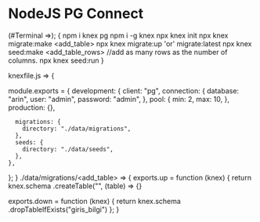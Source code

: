 # NodeJS PG Connect

(#Terminal =>); 
{
    npm i knex pg
    npm i -g knex
    npx knex init
    npx knex migrate:make <add_table>
    npx knex migrate:up 'or' migrate:latest
    npx knex seed:make <add_table_rows> //add as many rows as the number of columns.
    npx knex seed:run
}

knexfile.js => 
{

  module.exports = {
    development: {
      client: "pg",
      connection: {
        database: "arin",
        user: "admin",
        password: "admin",
      },
      pool: {
        min: 2,
        max: 10,
      },
      production: {},

      migrations: {
        directory: "./data/migrations",
      },
      seeds: {
        directory: "./data/seeds",
      },
    },
  };
}
./data/migrations/<add_table> => {
  exports.up = function (knex) {
  return knex.schema
    .createTable("<tableName>", (table) => {}
  
  exports.down = function (knex) {
  return knex.schema
    .dropTableIfExists("giris_bilgi") };
}


